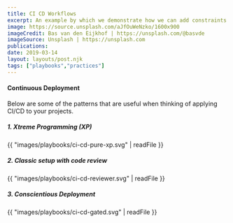 ```yaml
---
title: CI CD Workflows
excerpt: An example by which we demonstrate how we can add constraints to business domain for compile time validation of business logic!
image: https://source.unsplash.com/aJfOuWeNzko/1600x900
imageCredit: Bas van den Eijkhof | https://unsplash.com/@basvde
imageSource: Unsplash | https://unsplash.com
publications:
date: 2019-03-14
layout: layouts/post.njk
tags: ["playbooks","practices"]
---
```


#### Continuous Deployment

Below are some of the patterns that are useful when thinking of applying CI/CD to your projects.

##### 1. Xtreme Programming (XP)
 
{{ "images/playbooks/ci-cd-pure-xp.svg" | readFile }} 

##### 2. Classic setup with code review

{{ "images/playbooks/ci-cd-reviewer.svg" | readFile }}

##### 3. Conscientious Deployment

{{ "images/playbooks/ci-cd-gated.svg" | readFile }} 
